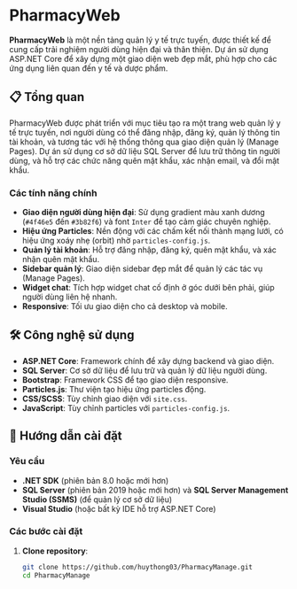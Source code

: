 ﻿# PharmacyWeb
**PharmacyWeb** là một nền tảng quản lý y tế trực tuyến, được thiết kế để cung cấp trải nghiệm người dùng hiện đại và thân thiện. Dự án sử dụng ASP.NET Core để xây dựng một giao diện web đẹp mắt, phù hợp cho các ứng dụng liên quan đến y tế và dược phẩm.

## 📋 Tổng quan

PharmacyWeb được phát triển với mục tiêu tạo ra một trang web quản lý y tế trực tuyến, nơi người dùng có thể đăng nhập, đăng ký, quản lý thông tin tài khoản, và tương tác với hệ thống thông qua giao diện quản lý (Manage Pages). Dự án sử dụng cơ sở dữ liệu SQL Server để lưu trữ thông tin người dùng, và hỗ trợ các chức năng quên mật khẩu, xác nhận email, và đổi mật khẩu.

### Các tính năng chính
- **Giao diện người dùng hiện đại**: Sử dụng gradient màu xanh dương (`#4f46e5` đến `#3b82f6`) và font `Inter` để tạo cảm giác chuyên nghiệp.
- **Hiệu ứng Particles**: Nền động với các chấm kết nối thành mạng lưới, có hiệu ứng xoáy nhẹ (orbit) nhờ `particles-config.js`.
- **Quản lý tài khoản**: Hỗ trợ đăng nhập, đăng ký, quên mật khẩu, và xác nhận quên mật khẩu.
- **Sidebar quản lý**: Giao diện sidebar đẹp mắt để quản lý các tác vụ (Manage Pages).
- **Widget chat**: Tích hợp widget chat cố định ở góc dưới bên phải, giúp người dùng liên hệ nhanh.
- **Responsive**: Tối ưu giao diện cho cả desktop và mobile.

## 🛠️ Công nghệ sử dụng
- **ASP.NET Core**: Framework chính để xây dựng backend và giao diện.
- **SQL Server**: Cơ sở dữ liệu để lưu trữ và quản lý dữ liệu người dùng.
- **Bootstrap**: Framework CSS để tạo giao diện responsive.
- **Particles.js**: Thư viện tạo hiệu ứng particles động.
- **CSS/SCSS**: Tùy chỉnh giao diện với `site.css`.
- **JavaScript**: Tùy chỉnh particles với `particles-config.js`.

## 🚀 Hướng dẫn cài đặt

### Yêu cầu
- **.NET SDK** (phiên bản 8.0 hoặc mới hơn)
- **SQL Server** (phiên bản 2019 hoặc mới hơn) và **SQL Server Management Studio (SSMS)** (để quản lý cơ sở dữ liệu)
- **Visual Studio** (hoặc bất kỳ IDE hỗ trợ ASP.NET Core)

### Các bước cài đặt
1. **Clone repository**:
   ```bash
   git clone https://github.com/huythong03/PharmacyManage.git
   cd PharmacyManage
